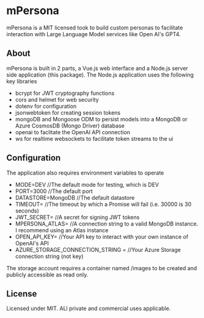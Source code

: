 # mPersona
mPersona is a MIT licensed took to build custom personas to facilitate  interaction with Large Language Model services like Open AI's GPT4.

## About
mPersona is built in 2 parts, a Vue.js web interface and a Node.js server side application (this package).
The Node.js application uses the following key libraries
- bcrypt for JWT cryptography functions
- cors and helmet for web security
- dotenv for configuration
- jsonwebtoken for creating session tokens
- mongoDB and Mongoose ODM to persist models into a MongoDB or Azure CosmosDB (Mongo Driver) database
- openai to faclitate the OpenAI API connection
- ws for realtime websockets to facilitate token streams to the ui


## Configuration
The application also requires environment variables to operate

- MODE=DEV  //The default mode for testing, which is DEV
- PORT=3000 //The default port
- DATASTORE=MongoDB //The default  datastore
- TIMEOUT=  //The timeout by which a Promise will fail (i.e. 30000 is 30 seconds)
- JWT_SECRET= //A secret for signing JWT tokens
- MPERSONA_ATLAS= //A connection string to a valid MongoDB instance. I recommend using an Atlas instance
- OPEN_API_KEY= //Your API key to interact with your own instance of OpenAI's API
- AZURE_STORAGE_CONNECTION_STRING = //Your Azure Storage connection string (not key)

The storage account requires a container named /images to be created and publicly accessible as read only.

## License
Licensed under MIT. ALl private and commercial uses applicable.

